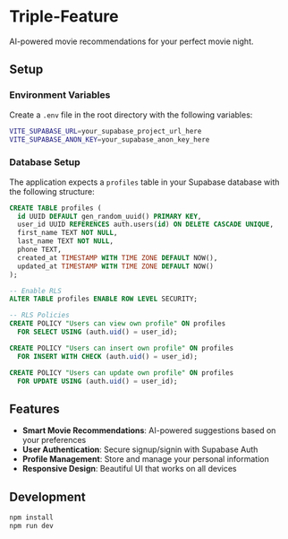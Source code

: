# Triple-Feature

AI-powered movie recommendations for your perfect movie night.

## Setup

### Environment Variables

Create a `.env` file in the root directory with the following variables:

```bash
VITE_SUPABASE_URL=your_supabase_project_url_here
VITE_SUPABASE_ANON_KEY=your_supabase_anon_key_here
```

### Database Setup

The application expects a `profiles` table in your Supabase database with the following structure:

```sql
CREATE TABLE profiles (
  id UUID DEFAULT gen_random_uuid() PRIMARY KEY,
  user_id UUID REFERENCES auth.users(id) ON DELETE CASCADE UNIQUE,
  first_name TEXT NOT NULL,
  last_name TEXT NOT NULL,
  phone TEXT,
  created_at TIMESTAMP WITH TIME ZONE DEFAULT NOW(),
  updated_at TIMESTAMP WITH TIME ZONE DEFAULT NOW()
);

-- Enable RLS
ALTER TABLE profiles ENABLE ROW LEVEL SECURITY;

-- RLS Policies
CREATE POLICY "Users can view own profile" ON profiles
  FOR SELECT USING (auth.uid() = user_id);

CREATE POLICY "Users can insert own profile" ON profiles
  FOR INSERT WITH CHECK (auth.uid() = user_id);

CREATE POLICY "Users can update own profile" ON profiles
  FOR UPDATE USING (auth.uid() = user_id);
```

## Features

- **Smart Movie Recommendations**: AI-powered suggestions based on your preferences
- **User Authentication**: Secure signup/signin with Supabase Auth
- **Profile Management**: Store and manage your personal information
- **Responsive Design**: Beautiful UI that works on all devices

## Development

```bash
npm install
npm run dev
```